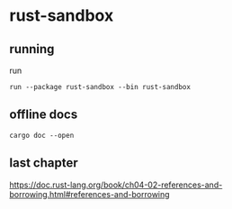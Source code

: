 # rust-sandbox
## running
run
```shell
run --package rust-sandbox --bin rust-sandbox
```
## offline docs
```shell
cargo doc --open
```
## last chapter
https://doc.rust-lang.org/book/ch04-02-references-and-borrowing.html#references-and-borrowing

